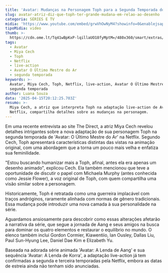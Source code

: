 ```yaml
---
title: 'Avatar: Mudanças na Personagem Toph para a Segunda Temporada do Live-Action'
slug: avatar-atriz-diz-que-toph-ter-grande-mudana-em-relao-ao-desenho
categoria: SÉRIES E TV
midia: 'https://www.youtube.com/embed/grwVhOwNyM4?showinfo=0&enablejsapi=1'
tipoMidia: video
thumb: >-
  https://cdn.ome.lt/Tq41wBpKxP-lqillaUO18fyMptM=/480x360/smart/extras/conteudos/Captura_de_tela_2025-04-15_164325.png
tags:
  - Avatar
  - Miya Cech
  - Toph
  - Netflix
  - live-action
  - Avatar O Último Mestre do Ar
  - segunda temporada
keywords: >-
  Avatar, Miya Cech, Toph, Netflix, live-action, Avatar O Último Mestre do Ar,
  segunda temporada
author: Luana Souza
data: '2025-04-15T20:12:25.703Z'
resumo: >-
  Miya Cech, a atriz que interpreta Toph na adaptação live-action de Avatar na
  Netflix, compartilha detalhes sobre as mudanças na personagem.
---
```


Em uma recente entrevista ao site The Direct, a atriz Miya Cech revelou detalhes intrigantes sobre a nova adaptação de sua personagem Toph na segunda temporada de 'Avatar: O Último Mestre do Ar' na Netflix. Segundo Cech, Toph apresentará características distintas das vistas na animação original, com uma abordagem que a torna um pouco mais velha e enfatiza sua feminilidade.

"Estou buscando humanizar mais a Toph, afinal, antes ela era apenas um desenho animado", explicou Cech. Ela também mencionou que teve a oportunidade de discutir o papel com Michaela Murphy (antes conhecida como Jessie Flower), a voz original de Toph, com quem compartilha uma visão similar sobre a personagem.

Historicamente, Toph é retratada como uma guerreira implacável com traços andróginos, raramente alinhada com normas de gênero tradicionais. Essa mudança pode introduzir uma nova camada à sua personalidade na série.

Aguardamos ansiosamente para descobrir como essas alterações afetarão a narrativa da série, que segue a jornada de Aang e seus amigos na busca para dominar os quatro elementos e restaurar o equilíbrio no mundo. O elenco também inclui Gordon Cormier, Kiawentiio, Ian Ousley, Dallas Liu, Paul Sun-Hyung Lee, Daniel Dae Kim e Elizabeth Yu.

Baseada na adorada série animada 'Avatar: A Lenda de Aang' e sua sequência 'Avatar: A Lenda de Korra', a adaptação live-action já tem confirmadas a segunda e terceira temporadas pela Netflix, embora as datas de estreia ainda não tenham sido anunciadas.
